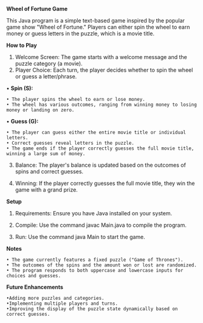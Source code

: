 **Wheel of Fortune Game**

This Java program is a simple text-based game inspired by the popular game show "Wheel of Fortune." Players can either spin the wheel to earn money or guess letters in the puzzle, which is a movie title.

**How to Play**

1. Welcome Screen: The game starts with a welcome message and the puzzle category (a movie).
2. Player Choice: Each turn, the player decides whether to spin the wheel or guess a letter/phrase.

  • **Spin (S):**
  
    • The player spins the wheel to earn or lose money.
    • The wheel has various outcomes, ranging from winning money to losing money or landing on zero.
    
  • **Guess (G):**
  
    • The player can guess either the entire movie title or individual letters.
    • Correct guesses reveal letters in the puzzle.
    • The game ends if the player correctly guesses the full movie title, winning a large sum of money.
    
3. Balance: The player's balance is updated based on the outcomes of spins and correct guesses.
  
4. Winning: If the player correctly guesses the full movie title, they win the game with a grand prize.

**Setup**

1. Requirements: Ensure you have Java installed on your system.

2. Compile: Use the command javac Main.java to compile the program.

3. Run: Use the command java Main to start the game.

**Notes**

    • The game currently features a fixed puzzle ("Game of Thrones").
    • The outcomes of the spins and the amount won or lost are randomized.
    • The program responds to both uppercase and lowercase inputs for choices and guesses.

**Future Enhancements**

    •Adding more puzzles and categories.
    •Implementing multiple players and turns.
    •Improving the display of the puzzle state dynamically based on correct guesses.
